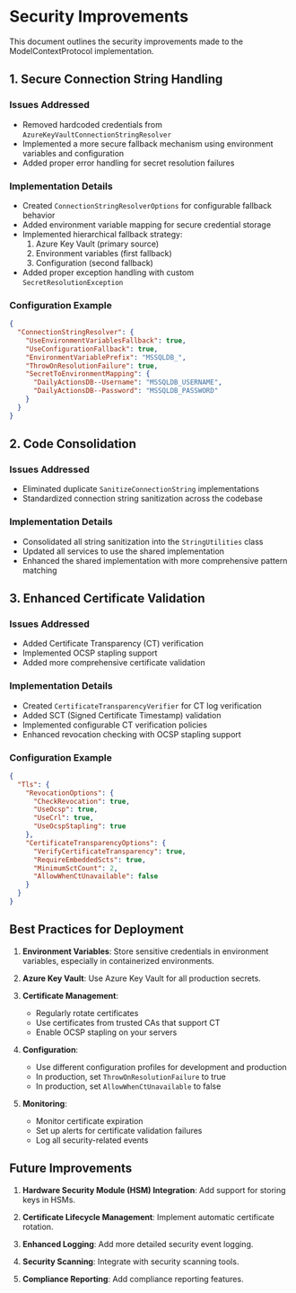 # Security Improvements

This document outlines the security improvements made to the ModelContextProtocol implementation.

## 1. Secure Connection String Handling

### Issues Addressed
- Removed hardcoded credentials from `AzureKeyVaultConnectionStringResolver`
- Implemented a more secure fallback mechanism using environment variables and configuration
- Added proper error handling for secret resolution failures

### Implementation Details
- Created `ConnectionStringResolverOptions` for configurable fallback behavior
- Added environment variable mapping for secure credential storage
- Implemented hierarchical fallback strategy:
  1. Azure Key Vault (primary source)
  2. Environment variables (first fallback)
  3. Configuration (second fallback)
- Added proper exception handling with custom `SecretResolutionException`

### Configuration Example
```json
{
  "ConnectionStringResolver": {
    "UseEnvironmentVariablesFallback": true,
    "UseConfigurationFallback": true,
    "EnvironmentVariablePrefix": "MSSQLDB_",
    "ThrowOnResolutionFailure": true,
    "SecretToEnvironmentMapping": {
      "DailyActionsDB--Username": "MSSQLDB_USERNAME",
      "DailyActionsDB--Password": "MSSQLDB_PASSWORD"
    }
  }
}
```

## 2. Code Consolidation

### Issues Addressed
- Eliminated duplicate `SanitizeConnectionString` implementations
- Standardized connection string sanitization across the codebase

### Implementation Details
- Consolidated all string sanitization into the `StringUtilities` class
- Updated all services to use the shared implementation
- Enhanced the shared implementation with more comprehensive pattern matching

## 3. Enhanced Certificate Validation

### Issues Addressed
- Added Certificate Transparency (CT) verification
- Implemented OCSP stapling support
- Added more comprehensive certificate validation

### Implementation Details
- Created `CertificateTransparencyVerifier` for CT log verification
- Added SCT (Signed Certificate Timestamp) validation
- Implemented configurable CT verification policies
- Enhanced revocation checking with OCSP stapling support

### Configuration Example
```json
{
  "Tls": {
    "RevocationOptions": {
      "CheckRevocation": true,
      "UseOcsp": true,
      "UseCrl": true,
      "UseOcspStapling": true
    },
    "CertificateTransparencyOptions": {
      "VerifyCertificateTransparency": true,
      "RequireEmbeddedScts": true,
      "MinimumSctCount": 2,
      "AllowWhenCtUnavailable": false
    }
  }
}
```

## Best Practices for Deployment

1. **Environment Variables**: Store sensitive credentials in environment variables, especially in containerized environments.

2. **Azure Key Vault**: Use Azure Key Vault for all production secrets.

3. **Certificate Management**:
   - Regularly rotate certificates
   - Use certificates from trusted CAs that support CT
   - Enable OCSP stapling on your servers

4. **Configuration**:
   - Use different configuration profiles for development and production
   - In production, set `ThrowOnResolutionFailure` to true
   - In production, set `AllowWhenCtUnavailable` to false

5. **Monitoring**:
   - Monitor certificate expiration
   - Set up alerts for certificate validation failures
   - Log all security-related events

## Future Improvements

1. **Hardware Security Module (HSM) Integration**: Add support for storing keys in HSMs.

2. **Certificate Lifecycle Management**: Implement automatic certificate rotation.

3. **Enhanced Logging**: Add more detailed security event logging.

4. **Security Scanning**: Integrate with security scanning tools.

5. **Compliance Reporting**: Add compliance reporting features.
